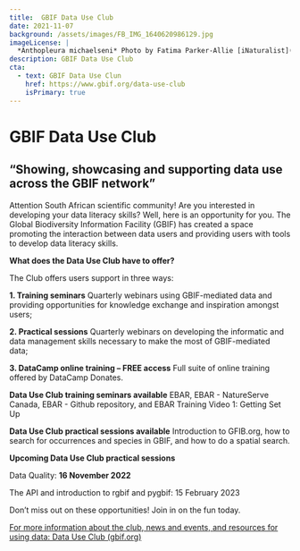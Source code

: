```yaml
---
title:  GBIF Data Use Club
date: 2021-11-07
background: /assets/images/FB_IMG_1640620986129.jpg
imageLicense: |
  *Anthopleura michaelseni* Photo by Fatima Parker-Allie [iNaturalist](https://www.inaturalist.org/observations/20856021) (CC BY-NC)
description: GBIF Data Use Club
cta:
  - text: GBIF Data Use Clun
    href: https://www.gbif.org/data-use-club
    isPrimary: true
---
```

# GBIF Data Use Club
## “Showing, showcasing and supporting data use across the GBIF network”

Attention South African scientific community! Are you interested in developing your data literacy skills? Well, here is an opportunity for you.
The Global Biodiversity Information Facility (GBIF) has created a space promoting the interaction between data users and providing users with tools
to develop data literacy skills. 

**What does the Data Use Club have to offer?**

The Club offers users support in three ways:

  **1.	Training seminars**
  Quarterly webinars using GBIF-mediated data and providing opportunities for knowledge exchange and inspiration amongst users;

  **2.	Practical sessions**
  Quarterly webinars on developing the informatic and data management skills necessary to make the most of GBIF-mediated data;

  **3.	DataCamp online training – FREE access**
  Full suite of online training offered by DataCamp Donates.

**Data Use Club training seminars available**
EBAR, EBAR - NatureServe Canada, EBAR - Github repository, and EBAR Training Video 1: Getting Set Up

**Data Use Club practical sessions available**
Introduction to GFIB.org, how to search for occurrences and species in GBIF, and how to do a spatial search. 

**Upcoming Data Use Club practical sessions**

Data Quality: **16 November 2022**

The API and introduction to rgbif and pygbif: 15 February 2023

Don’t miss out on these opportunities! Join in on the fun today.

[For more information about the club, news and events, and resources for using data: Data Use Club (gbif.org)](https://www.gbif.org/data-use-club)
